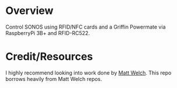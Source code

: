 # Overview
Control SONOS using RFID/NFC cards and a Griffin Powermate via RaspberryPi 3B+ and RFID-RC522.

# Credit/Resources
I highly recommend looking into work done by [Matt Welch](https://github.com/mattwelch). This repo borrows heavily from Matt Welch repos.
